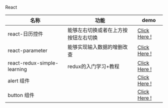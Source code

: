 React

名称|功能| demo
---|----|-----
react-日历控件|能够左右切换或者在上方按按钮左右切换|<a href="http://tuluxmu.github.io/react-private/react-datePick/">Click Here ! </a>
react-parameter | 能够实现输入数据的增删改查|<a href="https://github.com/tuluxmu/react-components-parameter">Click Here ! </a>
react-redux-simple-learning | redux的入门学习+教程 | <a href="https://github.com/tuluxmu/react-redux-simple-learning">Click Here ! </a>
alert 组件||<a href="https://github.com/tuluxmu/react-private/blob/gh-pages/alert/index.jsx">Click Here ! </a>
button 组件||<a href="https://github.com/tuluxmu/react-private/blob/gh-pages/alert/index.jsx">Click Here ! </a>
